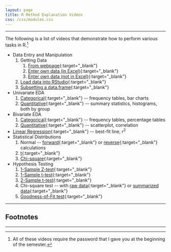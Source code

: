 ```yaml
---
layout: page
title: R Method Explanation Videos
css: /css/modules.css
---
```


----

The following is a list of videos that demonstrate how to perform various tasks in R.[^pwd]

* Data Entry and Manipulation
    1. Getting Data
        1. [From webpage](https://vimeo.com/user45324800/ncstats-getdatawebpage){:target="_blank"}
        1. [Enter own data (in Excel)](https://vimeo.com/user45324800/ncstats-preparedataexcel){:target="_blank"}
        1. [Enter own data (not in Excel)](https://vimeo.com/user45324800/ncstats-preparedatatextfile){:target="_blank"}
    1. [Load data into RStudio](https://vimeo.com/user45324800/ncstats-loadcsvrstudio){:target="_blank"}
    1. [Subsetting a data.frame](https://vimeo.com/user45324800/filterd){:target="_blank"}
* Univariate EDA
    1. [Categorical](https://vimeo.com/user45324800/ncstats-uedac){:target="_blank"} -- frequency tables, bar charts
    1. [Quantitative](https://vimeo.com/user45324800/ncstats-uedaq){:target="_blank"} -- summary statistics, histograms, both by group
* Bivariate EDA
    1. [Categorical](https://vimeo.com/user45324800/biveda-cat){:target="_blank"} -- frequency tables, percentage tables
    1. [Quantitative](https://vimeo.com/user45324800/biveda-quant){:target="_blank"} -- scatterplot, correlation
* [Linear Regression](https://vimeo.com/user45324800/regression1){:target="_blank"} -- best-fit line, r<sup>2</sup>
* Statistical Distributions
    1. Normal -- [forward](https://vimeo.com/user45324800/normdist-forward){:target="_blank"} or [reverse](https://vimeo.com/user45324800/normdist-reverse){:target="_blank"} calculations
    1. [t](https://vimeo.com/user45324800/tdistribution){:target="_blank"}
    1. [Chi-square](https://vimeo.com/user45324800/chisqdistribution){:target="_blank"}
* Hypothesis Testing
    1. [1-Sample Z-test](https://vimeo.com/user45324800/ztest){:target="_blank"}
    1. [1-Sample t-test](https://vimeo.com/user45324800/1samplettest){:target="_blank"}
    1. [2-Sample t-test](https://vimeo.com/user45324800/2samplettest){:target="_blank"}
    1. Chi-square test -- with [raw data](https://vimeo.com/user45324800/chisqraw-ex1){:target="_blank"} or [summarized data](https://vimeo.com/user45324800/chisqsmrzd-ex1){:target="_blank"}
    1. [Goodness-of-Fit test](https://vimeo.com/user45324800/rgoftest){:target="_blank"}
    
----

## Footnotes

[^pwd]: All of these videos require the password that I gave you at the beginning of the semester.

----
